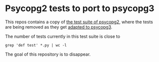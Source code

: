 Psycopg2 tests to port to psycopg3
==================================

This repos contains a copy of [the test suite of
psycopg2](https://github.com/psycopg/psycopg2/tree/master/tests), where the
tests are being removed as they get [adapted to
psycopg3](https://github.com/psycopg/psycopg3/tree/master/tests).

The number of tests currently in this test suite is close to

    grep 'def test' *.py | wc -l

The goal of this repository is to disappear.
